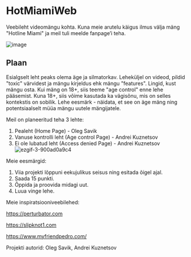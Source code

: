 # HotMiamiWeb

Veebileht videomängu kohta. Kuna meie arutelu käigus ilmus välja mäng "Hotline
Miami" ja meil tuli meelde fanpage’i teha.

![image](https://user-images.githubusercontent.com/89738691/205106889-f2c4d3ca-7e1c-4a16-b532-cdb5fa18e773.gif)

## Plaan
Esialgselt leht peaks olema äge ja silmatorkav. Leheküljel on videod, pildid "toxic"
värvidest ja mängu kirjeldus ehk mängu "features". Lingid, kust mängu osta.
Kui mäng on 18+, siis teeme "age control" enne lehe pääsemist. Kuna 18+, siis võime
kasutada ka vägisõnu, mis on selles kontekstis on sobilik.
Lehe eesmärk - näidata, et see on äge mäng ning potentsiaalselt müüa mängu
uutele mängijatele.

Meil on planeeritud teha 3 lehte:
1. Pealeht (Home Page) - Oleg Savik 
2. Vanuse kontrolli leht (Age control Page) - Andrei Kuznetsov
3. Ei ole lubatud leht (Access denied Page) - Andrei Kuznetsov
![ezgif-3-900ad0a9c4](https://user-images.githubusercontent.com/116276429/205043923-c90de706-e14e-41aa-aa26-8b3ba8b29e09.gif)

Meie eesmärgid:
1. Viia projekti lõppuni eekujulikus seisus ning esitada õigel ajal.
2. Saada 15 punkti.
3. Õppida ja proovida midagi uut.
4. Luua vinge lehe.

Meie inspiratsiooniveebilehed:

https://perturbator.com

https://slipknot1.com

https://www.myfriendpedro.com/


Projekti autorid: Oleg Savik, Andrei Kuznetsov
